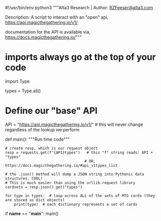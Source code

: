 #!/usr/bin/env python3
"""Alta3 Research | Author: RZFeeser@alta3.com
   
   Description:
   A script to interact with an "open" api,
   https://api.magicthegathering.io/v1/
   
   documentation for the API is available via,
   https://docs.magicthegathering.io/"""

# imports always go at the top of your code
import Type

types = Type.all()

# Define our "base" API
API = "https://api.magicthegathering.io/v1/" # this will never change regardless of the lookup we perform

def main():
    """Run time code"""

    # create resp, which is our request object
    resp = requests.get(f"{API}types")   # this "f" string reads: API + "types"
                                        # OR, https://docs.magicthegathering.io/#api_v1types_list

    # the .json() method will dump a JSON string into Pythonic data structures. COOL!
    # This is much easier than using the urllib.request library
    cardsets = resp.json().get("types")

    for type in types:  # loop across ALL of the sets of MTG cards (they are stored as dict objects)
        print(type)  # each dictionary represents a set of cards

if __name__ == "__main__":
    main()
